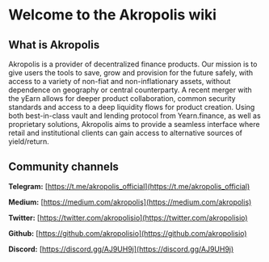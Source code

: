 # Welcome to the Akropolis wiki

## What is Akropolis

Akropolis is a provider of  decentralized finance products. Our mission is to give users the tools to save, grow and provision for the future safely, with access to a variety of non-fiat and non-inflationary assets, without dependence on geography or central counterparty. A recent merger with the yEarn allows for deeper product collaboration, common security standards and access to a deep liquidity flows for product creation. Using both best-in-class vault and lending protocol  from Yearn.finance, as well as proprietary solutions, Akropolis aims to provide a seamless interface where retail and institutional clients can gain access to alternative sources of yield/return.

## Community channels

**Telegram:** [https://t.me/akropolis_official](https://t.me/akropolis_official)

**Medium:** [https://medium.com/akropolis](https://medium.com/akropolis)

**Twitter:** [https://twitter.com/akropolisio](https://twitter.com/akropolisio)

**Github:** [https://github.com/akropolisio](https://github.com/akropolisio)

**Discord:** [https://discord.gg/AJ9UH9j](https://discord.gg/AJ9UH9j)